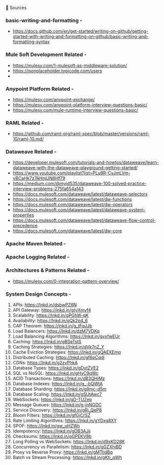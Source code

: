 📝 Sources

### basic-writing-and-formatting -

- https://docs.github.com/en/get-started/writing-on-github/getting-started-with-writing-and-formatting-on-github/basic-writing-and-formatting-syntax

### Mule Soft Development Related -

- https://mulesy.com/1-mulesoft-as-middleware-solution/
- https://jsonplaceholder.typicode.com/users
- 

### Anypoint Platform Related -

- https://mulesy.com/anypoint-exchange/
- https://mulesy.com/anypoint-platform-interview-questions-basic/
- https://mulesy.com/mule-runtime-interview-questions-basic/

### RAML Related -

- https://github.com/raml-org/raml-spec/blob/master/versions/raml-10/raml-10.md/

### Dataweave Related -

- https://developer.mulesoft.com/tutorials-and-howtos/dataweave/learn-dataweave-with-the-dataweave-playground-getting-started/
- https://www.youtube.com/playlist?list=PLu8R-CyJmLVm-vBCaHk7z7AHnjUN6Hf79
- https://medium.com/@myid535/dataweave-100-solved-practice-interview-problems-275fa654a143
- https://docs.mulesoft.com/dataweave/latest/dataweave-selectors
- https://docs.mulesoft.com/dataweave/latest/dw-functions
- https://docs.mulesoft.com/dataweave/latest/dw-operators
- https://docs.mulesoft.com/dataweave/latest/dataweave-system-properties
- https://docs.mulesoft.com/dataweave/latest/dataweave-flow-control-precedence
- https://docs.mulesoft.com/dataweave/latest/dw-core

### Apache Maven Related -

### Apache Logging Related -

### Architectures & Patterns Related -

- https://mulesy.com/0-integration-pattern-overview/

### System Design Concepts -

1. APIs: https://lnkd.in/dsbwPZ6N
2. API Gateway: https://lnkd.in/gtyXmvf4
3. Scalability: https://lnkd.in/gPGhW-qK
4. Availability: https://lnkd.in/gQk2p4_6
5. CAP Theorem: https://lnkd.in/g_tFqJJb
6. Load Balancers: https://lnkd.in/dzM7VDKq
7. Load Balancing Algorithms: https://lnkd.in/gvxfwEUr
8. Caching: https://lnkd.in/gBSeTstS
9. Caching Strategies: https://lnkd.in/dVk7nZ_Y
10. Cache Eviction Strategies: https://lnkd.in/gQAEXEmq
11. Distributed Caching: https://lnkd.in/gf6pCqdi
12. CDNs: https://lnkd.in/g2zvPhkA
13. Database Types: https://lnkd.in/gDxtZVE2
14. SQL vs NoSQL: https://lnkd.in/gHyC9qWc
15. ACID Transactions: https://lnkd.in/dB3QHiMz
16. Database Indexes: https://lnkd.in/g_-bQWtA
17. Database Sharding: https://lnkd.in/g9mc-d5m
18. Database Scaling: https://lnkd.in/gSUtAwc7
19. WebSockets: https://lnkd.in/gD-TUZep
20. Message Queues: https://lnkd.in/g-jnNGDC
21. Service Discovery: https://lnkd.in/gRj_QeP8
22. Bloom Filters: https://lnkd.in/gfGjCrSZ
23. Rate Limiting Algorithms: https://lnkd.in/gYDxg8XY
24. SPOF: https://lnkd.in/gw_uHZWn
25. Idempotency: https://lnkd.in/gDB3AJij
26. Checksums: https://lnkd.in/gGPEKV8b
27. Long Polling vs WebSockets: https://lnkd.in/d9xKD28K
28. Concurrency vs Parallelism: https://lnkd.in/gGZXhjBD
29. Proxy vs Reverse Proxy: https://lnkd.in/gMTtidBq
30. Batch vs Stream Processing: https://lnkd.in/gKtj_qWh
